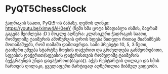 # PyQT5ChessClock
ჭადრაკის საათი, PyQt5-ის ბაზაზე. დემოს ლინკი: https://youtu.be/ximw4AH0eeY (ჩემი ხმა ცოტა ხმადაბლა ისმის, მაგრამ გაგება შეიძლება :D )
მოკლე აღწერა:
კლასიკური ჭადრაკის საათი, რომელიმე ტაიმერის ამოწურვის დროს ხდება წითელი რითაც მიანიშნებს მოთამაშეებს, რომ თამაში დამთავრდა.
სამი პრესეტი 10, 5, 3 წუთი, ტაიმერი ეშვება სტარტზე მოუსის დაჭერით და გრძელდება განმეორებითი, სფეისის დაჭერით(სფეისის დაჭერისთვის რომელიმე ტაიმერის ბექგრაუნდს უნდა დავაჭიროთ(ბაგია)).
აქვს რესტარტის ღილაკი და ხმის ჩართვის ღილაკი, ყველაფერი მარტივად აღწერილია მიბმულ ვიდეოში.
